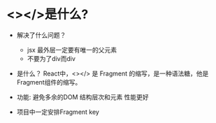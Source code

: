 # <></>是什么?

- 解决了什么问题？
  - jsx 最外层一定要有唯一的父元素
  - 不要为了div而div
- 是什么？
  React中，<></> 是 Fragment 的缩写，是一种语法糖，他是Fragment组件的缩写。

- 功能:
  避免多余的DOM 结构层次和元素
  性能更好

- 项目中一定安排Fragment key
